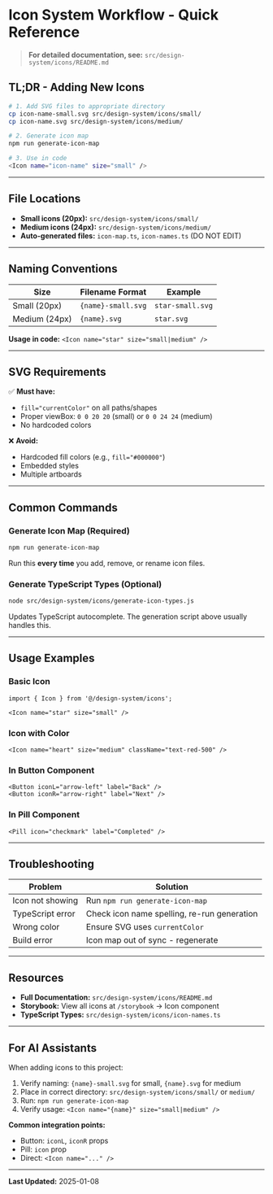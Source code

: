 # Icon System Workflow - Quick Reference

> **For detailed documentation, see:** `src/design-system/icons/README.md`

## TL;DR - Adding New Icons

```bash
# 1. Add SVG files to appropriate directory
cp icon-name-small.svg src/design-system/icons/small/
cp icon-name.svg src/design-system/icons/medium/

# 2. Generate icon map
npm run generate-icon-map

# 3. Use in code
<Icon name="icon-name" size="small" />
```

---

## File Locations

- **Small icons (20px):** `src/design-system/icons/small/`
- **Medium icons (24px):** `src/design-system/icons/medium/`
- **Auto-generated files:** `icon-map.ts`, `icon-names.ts` (DO NOT EDIT)

---

## Naming Conventions

| Size | Filename Format | Example |
|------|----------------|---------|
| Small (20px) | `{name}-small.svg` | `star-small.svg` |
| Medium (24px) | `{name}.svg` | `star.svg` |

**Usage in code:** `<Icon name="star" size="small|medium" />`

---

## SVG Requirements

✅ **Must have:**
- `fill="currentColor"` on all paths/shapes
- Proper viewBox: `0 0 20 20` (small) or `0 0 24 24` (medium)
- No hardcoded colors

❌ **Avoid:**
- Hardcoded fill colors (e.g., `fill="#000000"`)
- Embedded styles
- Multiple artboards

---

## Common Commands

### Generate Icon Map (Required)
```bash
npm run generate-icon-map
```
Run this **every time** you add, remove, or rename icon files.

### Generate TypeScript Types (Optional)
```bash
node src/design-system/icons/generate-icon-types.js
```
Updates TypeScript autocomplete. The generation script above usually handles this.

---

## Usage Examples

### Basic Icon
```tsx
import { Icon } from '@/design-system/icons';

<Icon name="star" size="small" />
```

### Icon with Color
```tsx
<Icon name="heart" size="medium" className="text-red-500" />
```

### In Button Component
```tsx
<Button iconL="arrow-left" label="Back" />
<Button iconR="arrow-right" label="Next" />
```

### In Pill Component
```tsx
<Pill icon="checkmark" label="Completed" />
```

---

## Troubleshooting

| Problem | Solution |
|---------|----------|
| Icon not showing | Run `npm run generate-icon-map` |
| TypeScript error | Check icon name spelling, re-run generation |
| Wrong color | Ensure SVG uses `currentColor` |
| Build error | Icon map out of sync - regenerate |

---

## Resources

- **Full Documentation:** `src/design-system/icons/README.md`
- **Storybook:** View all icons at `/storybook` → Icon component
- **TypeScript Types:** `src/design-system/icons/icon-names.ts`

---

## For AI Assistants

When adding icons to this project:

1. Verify naming: `{name}-small.svg` for small, `{name}.svg` for medium
2. Place in correct directory: `src/design-system/icons/small/` or `medium/`
3. Run: `npm run generate-icon-map`
4. Verify usage: `<Icon name="{name}" size="small|medium" />`

**Common integration points:**
- Button: `iconL`, `iconR` props
- Pill: `icon` prop
- Direct: `<Icon name="..." />`

---

**Last Updated:** 2025-01-08
